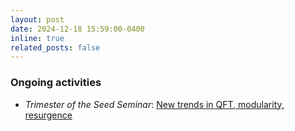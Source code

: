 ```yaml
---
layout: post
date: 2024-12-18 15:59:00-0400
inline: true
related_posts: false
---
```



<h3>Ongoing activities</h3>

- <i>Trimester of the Seed Seminar</i>: <a href="https://indico.math.cnrs.fr/category/531" target="_blank">New trends in QFT, modularity, resurgence</a><br/>
